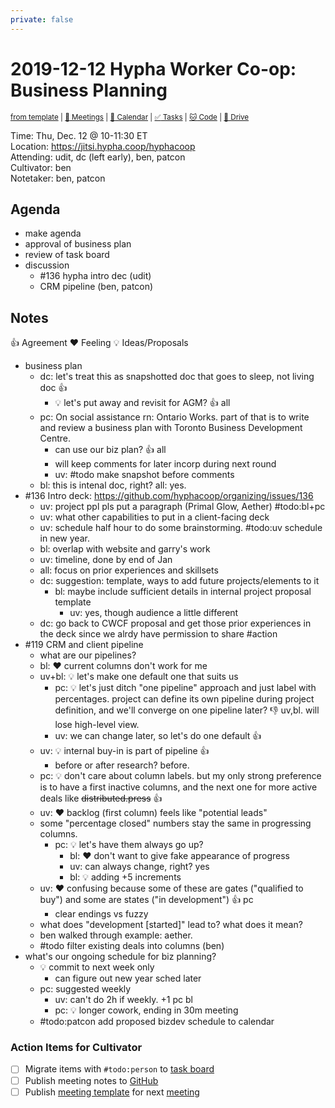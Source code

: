 ```yaml
---
private: false
---
```

# 2019-12-12 Hypha Worker Co-op: Business Planning

<sup>[from template][template] | [:notebook: Meetings][meetings] | [:date: Calendar][calendar] | [:white_check_mark: Tasks][tasks] | [:cat: Code][gh] | [:open_file_folder: Drive][gdrive]</sup>

Time:       Thu, Dec. 12 @ 10-11:30 ET  
Location:   https://jitsi.hypha.coop/hyphacoop  
Attending:  udit, dc (left early), ben, patcon  
Cultivator: ben  
Notetaker:  ben, patcon

## Agenda

- make agenda
- approval of business plan
- review of task board
- discussion
    - #136 hypha intro dec (udit)
    - CRM pipeline (ben, patcon)

## Notes

:+1: Agreement
:heart: Feeling
:bulb: Ideas/Proposals

- business plan
    - dc: let's treat this as snapshotted doc that goes to sleep, not living doc :+1:
        - :bulb: let's put away and revisit for AGM? :+1: all
    - pc: On social assistance rn: Ontario Works. part of that is to write and review a business plan with Toronto Business Development Centre.
        - can use our biz plan? :+1: all
        - will keep comments for later incorp during next round
        - uv: #todo make snapshot before comments
    - bl: this is intenal doc, right? all: yes.
- #136 Intro deck: https://github.com/hyphacoop/organizing/issues/136
    - uv: project ppl pls put a paragraph (Primal Glow, Aether) #todo:bl+pc
    - uv: what other capabilities to put in a client-facing deck
    - uv: schedule half hour to do some brainstorming. #todo:uv schedule in new year.
    - bl: overlap with website and garry's work
    - uv: timeline, done by end of Jan
    - all: focus on prior experiences and skillsets
    - dc: suggestion: template, ways to add future projects/elements to it
        - bl: maybe include sufficient details in internal project proposal template
            - uv: yes, though audience a little different
    - dc: go back to CWCF proposal and get those prior experiences in the deck since we alrdy have permission to share #action
- #119 CRM and client pipeline
    - what are our pipelines?
    - bl: :heart: current columns don't work for me
    - uv+bl: :bulb: let's make one default one that suits us
        - pc: :bulb: let's just ditch "one pipeline" approach and just label with percentages. project can define its own pipeline during project definition, and we'll converge on one pipeline later? :-1: uv,bl. will lose high-level view.
        - uv: we can change later, so let's do one default :+1:
    - uv: :bulb: internal buy-in is part of pipeline :+1:
        - before or after research? before.
    - pc: :bulb: don't care about column labels. but my only strong preference is to have a first inactive columns, and the next one for more active deals like ~~distributed.press~~ :+1:
    - uv: :heart: backlog (first column) feels like "potential leads"
    - some "percentage closed" numbers stay the same in progressing columns.
        - pc: :bulb: let's have them always go up?
            - bl: :heart: don't want to give fake appearance of progress
            - uv: can always change, right? yes
            - bl: :bulb: adding +5 increments
    - uv: :heart: confusing because some of these are gates ("qualified to buy") and some are states ("in development") :+1: pc
        - clear endings vs fuzzy
    - what does "development [started]" lead to? what does it mean?
    - ben walked through example: aether.
    - #todo filter existing deals into columns (ben)
- what's our ongoing schedule for biz planning?
    - :bulb: commit to next week only
        - can figure out new year sched later
    - pc: suggested weekly
        - uv: can't do 2h if weekly. +1 pc bl
        - pc: :bulb: longer cowork, ending in 30m meeting
    - #todo:patcon add proposed bizdev schedule to calendar

### Action Items for Cultivator

- [ ] Migrate items with `#todo:person` to [task board][tasks]
- [ ] Publish meeting notes to [GitHub][gh]
- [ ] Publish [meeting template][template] for next [meeting][meetings]

<!-- Links: Important -->
[template]: https://link.hypha.coop/template
[meetings]: https://link.hypha.coop/meetings
[calendar]: https://link.hypha.coop/calendar
[tasks]:    https://link.hypha.coop/tasks
[gh]:       https://link.hypha.coop/gh
[gdrive]:   https://link.hypha.coop/gdrive

<!-- Links: Labels -->
[l-pri-hi]: https://github.com/orgs/hyphacoop/projects/2?card_filter_query=label:[priority-★★★]
[l-pri-md]: https://github.com/orgs/hyphacoop/projects/2?card_filter_query=label:[priority-★★☆]
[l-pri-lo]: https://github.com/orgs/hyphacoop/projects/2?card_filter_query=label:[priority-★☆☆]
[l-pri-none]: https://github.com/orgs/hyphacoop/projects/2?card_filter_query=-label:[priority-★☆☆]+-label:[priority-★★☆]+-label:[priority-★★★]
[l-biz]: https://github.com/orgs/hyphacoop/projects/2?card_filter_query=label:"wg:business-planning"
[l-fin]: https://github.com/orgs/hyphacoop/projects/2?card_filter_query=label:"wg:finance"
[l-gov]: https://github.com/orgs/hyphacoop/projects/2?card_filter_query=label:"wg:governance
[l-ops]: https://github.com/orgs/hyphacoop/projects/2?card_filter_query=label:"wg:infra-ops"
[l-none]: https://github.com/orgs/hyphacoop/projects/2?card_filter_query=-label:wg:infra-ops+-label:wg:finance+-label:wg:governance+-label:wg:business-planning

<!-- Links: Working Groups -->
[biz-wg]: https://link.hypha.coop/biz-wg
[fin-wg]: https://link.hypha.coop/fin-wg
[gov-wg]: https://link.hypha.coop/gov-wg
[ops-wg]: https://link.hypha.coop/ops-wg